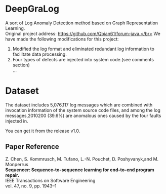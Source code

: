 # DeepGraLog
A sort of Log Anomaly Detection method based on Graph Representation Learning.</br>
Original project address: https://github.com/Qbian61/forum-java.</br>
We have made the following modifications for this project:</br>

1. Modified the log format and eliminated redundant log information to facilitate data processing.</br>
2. Four types of defects are injected into system code.(see comments section)</br>
...
# Dataset
The dataset includes 5,076,117 log messages which are combined with invocation information of
the system source code files, and among the log messages,2010200 (39.6%) are anomalous ones caused by the four faults
injected in. </br>

You can get it from the release v1.0.</br>

## Paper Reference

Z. Chen, S. Kommrusch, M. Tufano, L.-N. Pouchet, D. Poshyvanyk,and M. Monperrus </br>
**Sequencer: Sequence-to-sequence learning for end-to-end program repair.**</br>
IEEE Transactions on Software Engineering </br>
vol. 47, no. 9, pp. 1943–1</br>
